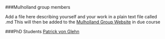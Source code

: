 ###Mulholland group members

Add a file here describing yourself and your work in a plain text file called <name>.md
This will then be added to the [Mulholland Group Website]("https://sites.google.com/site/mulhollandresearchgroup/") in due course

###PhD Students
[Patrick von Glehn]("./Patrick_von_Glehn.md")
